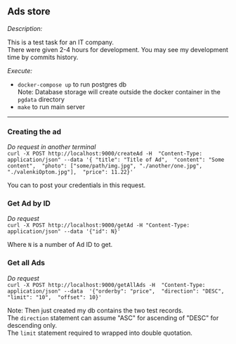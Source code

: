 ## Ads store

_Description:_

This is a test task for an IT company.  
There were given 2-4 hours for development. You may see my development time by commits history.  

*Execute:*
- `docker-compose up` to run postgres db  
  Note: Database storage will create outside the docker container in the `pgdata` directory
- `make` to run main server

---

### Creating the ad

*Do request in another terminal*  
`curl -X POST http://localhost:9000/createAd -H 
"Content-Type: application/json" --data '{
"title": "Title of Ad", 
"content": "Some content", 
"photo": ["some/path/img.jpg", "./another/one.jpg", "./valenkiOptom.jpg"], 
"price": 11.22}'`

You can to post your credentials in this request.  

### Get Ad by ID

*Do request*  
`curl -X POST http://localhost:9000/getAd -H "Content-Type: application/json" --data '{"id": N}'`

Where `N` is a number of Ad ID to get.  

### Get all Ads

*Do request*  
`curl -X POST http://localhost:9000/getAllAds -H 
"Content-Type: application/json" --data 
'{"orderby": "price", 
"direction": "DESC", 
"limit": "10", 
"offset": 10}'`

Note: Then just created my db contains the two test records.  
The `direction` statement can assume "ASC" for ascending of "DESC" for descending only.  
The `limit` statement required to wrapped into double quotation. 

